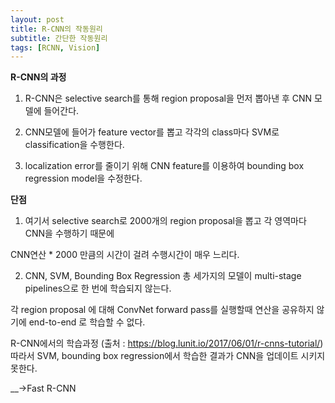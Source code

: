 ```yaml
---
layout: post
title: R-CNN의 작동원리 
subtitle: 간단한 작동원리
tags: [RCNN, Vision]
---
```


__R-CNN의 과정__

1. R-CNN은 selective search를 통해 region proposal을 먼저 뽑아낸 후 CNN 모델에 들어간다.

2. CNN모델에 들어가 feature vector를 뽑고 각각의 class마다 SVM로 classification을 수행한다.

3. localization error를 줄이기 위해 CNN feature를 이용하여 bounding box regression model을 수정한다.

 

__단점__

1. 여기서 selective search로 2000개의 region proposal을 뽑고 각 영역마다 CNN을 수행하기 때문에

CNN연산 * 2000 만큼의 시간이 걸려 수행시간이 매우 느리다. 

 

2. CNN, SVM, Bounding Box Regression 총 세가지의 모델이 multi-stage pipelines으로 한 번에 학습되지 않는다.

각 region proposal 에 대해 ConvNet forward pass를 실행할때 연산을 공유하지 않기에
end-to-end 로 학습할 수 없다.


R-CNN에서의 학습과정 (출처 : https://blog.lunit.io/2017/06/01/r-cnns-tutorial/)
따라서 SVM, bounding box regression에서 학습한 결과가 CNN을 업데이트 시키지 못한다.

 
__->Fast R-CNN
